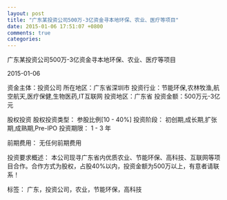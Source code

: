 ```yaml
---
layout: post
title: "广东某投资公司500万-3亿资金寻本地环保、农业、医疗等项目"
date: 2015-01-06 17:51:07 +0800
comments: true
categories: 
---
```

广东某投资公司500万-3亿资金寻本地环保、农业、医疗等项目



2015-01-06

资金主体：投资公司
所在地区：广东省深圳市
投资行业：节能环保,农林牧渔,航空航天,医疗保健,生物医药,IT互联网
投资地区：广东省
投资金额：500万元-3亿元

股权投资
股权投资类型：
                            参股比例[10 - 40%] 
                                                                                投资阶段：
                            初创期,成长期,扩张期,成熟期,Pre-IPO 
                                                                                                                                        投资期限：
                            1 - 3 年

前期费用：
无任何前期费用

投资要求概述：
本公司现寻广东省内优质农业、节能环保、高科技、互联网等项目合作。合作方式为股权，占股40%以内，投资金额为500万以上，有意者请联系！

标签：
广东，投资公司，农业，节能环保，高科技

